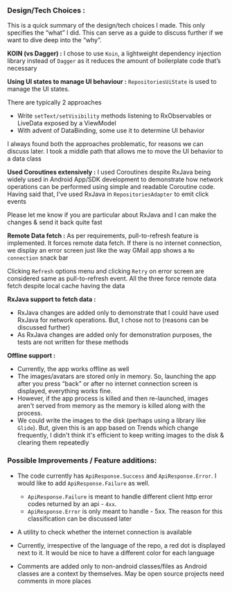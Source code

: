 

### Design/Tech Choices :
This is a quick summary of the design/tech choices I made. This only specifies the “what” I did.
This can serve as a guide to discuss further if we want to dive deep into the “why”.

**KOIN (vs Dagger) :** I chose to use `Koin`, a lightweight dependency injection library instead of `Dagger`
as it reduces the amount of boilerplate code that’s necessary

**Using UI states to manage UI behaviour :** `RepositoriesUiState` is used to manage the UI states.

There are typically 2 approaches

* Write `setText/setVisibility` methods listening to RxObservables or LiveData exposed by a ViewModel
* With advent of DataBinding, some use it to determine UI behavior

I always found both the approaches problematic, for reasons we can discuss later.
I took a middle path that allows me to move the UI behavior to a data class

**Used Coroutines extensively :** I used Coroutines despite RxJava being widely used in Android App/SDK development
to demonstrate how network operations can be performed using simple and readable Coroutine code.
Having said that, I’ve used RxJava in `RepositoriesAdapter` to emit click events

Please let me know if you are particular about RxJava and I can make the changes & send it back quite fast

**Remote Data fetch :** As per requirements, pull-to-refresh feature is implemented. It forces remote data fetch.
If there is no internet connection, we display an error screen just like the way GMail app shows a `No connection` snack bar

Clicking `Refresh` options menu and clicking `Retry` on error screen are considered same as pull-to-refresh event.
All the three force remote data fetch despite local cache having the data

**RxJava support to fetch data :**

* RxJava changes are added only to demonstrate that I could have used RxJava for network operations. But, I chose not to (reasons can be discussed further)
* As RxJava changes are added only for demonstration purposes, the tests are not written for these methods

**Offline support :**
* Currently, the app works offline as well
* The images/avatars are stored only in memory. So, launching the app after you press “back” or after no internet connection screen is displayed, everything works fine.
* However, if the app process is killed and then re-launched, images aren't served from memory as the memory is killed along with the process.
* We could write the images to the disk (perhaps using a library like `Glide`). But, given this is an app based on Trends which change frequently, I didn't think it's efficient to keep writing images to the disk & clearing them repeatedly

### Possible Improvements / Feature additions:

* The code currently has `ApiResponse.Success` and `ApiResponse.Error`. I would like to add `ApiResponse.Failure` as well.
  - `ApiResponse.Failure` is meant to handle different client http error codes returned by an api - `4xx`.
  - `ApiResponse.Error` is only meant to handle - 5xx.
The reason for this classification can be discussed later

* A utility to check whether the internet connection is available

* Currently, irrespective of the language of the repo, a red dot is displayed next to it.
It would be nice to have a different color for each language

* Comments are added only to non-android classes/files as Android classes are a context by themselves. May be open source projects need comments in more places